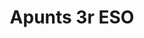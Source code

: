 ---
title: "Apunts 3r ESO"  # Add a page title.
summary: "Apunts de Física i Química de 3r ESO."  # Add a page description.
type: "widget_page"  # Page type is a Widget Page
url: "recursos-fisica-quimica/apunts/3eso"
---